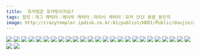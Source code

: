 ```yaml
---
title:  유카링은 유카링이지요?
tags: 장르：개그 캐릭터：레이무 캐릭터：마리사 캐릭터：유카 びび 동방_동인지
image: http://crazytempler.ipdisk.co.kr:81/publist/HDD1/Public/doujin/ghap/5588/001.jpg
---
```

<img src="http://crazytempler.ipdisk.co.kr:81/publist/HDD1/Public/doujin/ghap/5588/001.jpg">
<img src="http://crazytempler.ipdisk.co.kr:81/publist/HDD1/Public/doujin/ghap/5588/002.jpg">
<img src="http://crazytempler.ipdisk.co.kr:81/publist/HDD1/Public/doujin/ghap/5588/003.jpg">
<img src="http://crazytempler.ipdisk.co.kr:81/publist/HDD1/Public/doujin/ghap/5588/004.jpg">
<img src="http://crazytempler.ipdisk.co.kr:81/publist/HDD1/Public/doujin/ghap/5588/005.jpg">
<img src="http://crazytempler.ipdisk.co.kr:81/publist/HDD1/Public/doujin/ghap/5588/006.jpg">
<img src="http://crazytempler.ipdisk.co.kr:81/publist/HDD1/Public/doujin/ghap/5588/007.jpg">
<img src="http://crazytempler.ipdisk.co.kr:81/publist/HDD1/Public/doujin/ghap/5588/008.jpg">
<img src="http://crazytempler.ipdisk.co.kr:81/publist/HDD1/Public/doujin/ghap/5588/009.jpg">
<img src="http://crazytempler.ipdisk.co.kr:81/publist/HDD1/Public/doujin/ghap/5588/010.jpg">
<img src="http://crazytempler.ipdisk.co.kr:81/publist/HDD1/Public/doujin/ghap/5588/011.jpg">
<img src="http://crazytempler.ipdisk.co.kr:81/publist/HDD1/Public/doujin/ghap/5588/012.jpg">
<img src="http://crazytempler.ipdisk.co.kr:81/publist/HDD1/Public/doujin/ghap/5588/013.jpg">
<img src="http://crazytempler.ipdisk.co.kr:81/publist/HDD1/Public/doujin/ghap/5588/014.jpg">
<img src="http://crazytempler.ipdisk.co.kr:81/publist/HDD1/Public/doujin/ghap/5588/015.jpg">
<img src="http://crazytempler.ipdisk.co.kr:81/publist/HDD1/Public/doujin/ghap/5588/016.jpg">
<img src="http://crazytempler.ipdisk.co.kr:81/publist/HDD1/Public/doujin/ghap/5588/017.jpg">
<img src="http://crazytempler.ipdisk.co.kr:81/publist/HDD1/Public/doujin/ghap/5588/018.jpg">
<img src="http://crazytempler.ipdisk.co.kr:81/publist/HDD1/Public/doujin/ghap/5588/019.jpg">
<img src="http://crazytempler.ipdisk.co.kr:81/publist/HDD1/Public/doujin/ghap/5588/020.jpg">
<img src="http://crazytempler.ipdisk.co.kr:81/publist/HDD1/Public/doujin/ghap/5588/021.jpg">
<img src="http://crazytempler.ipdisk.co.kr:81/publist/HDD1/Public/doujin/ghap/5588/022.jpg">
<img src="http://crazytempler.ipdisk.co.kr:81/publist/HDD1/Public/doujin/ghap/5588/023.jpg">
<img src="http://crazytempler.ipdisk.co.kr:81/publist/HDD1/Public/doujin/ghap/5588/024.jpg">
<img src="http://crazytempler.ipdisk.co.kr:81/publist/HDD1/Public/doujin/ghap/5588/025.jpg">
<img src="http://crazytempler.ipdisk.co.kr:81/publist/HDD1/Public/doujin/ghap/5588/026.jpg">
<img src="http://crazytempler.ipdisk.co.kr:81/publist/HDD1/Public/doujin/ghap/5588/027.jpg">
